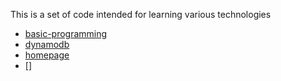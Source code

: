 This is a set of code intended for learning various technologies
- [basic-programming](./basic-programming/README.md)
- [dynamodb](./dynamodb/dynamodb-fun.js)
- [homepage](./homepage/readme.md)
- []


